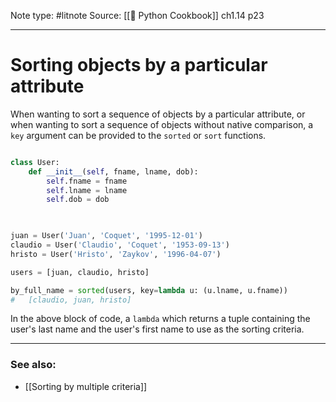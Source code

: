 Note type: #litnote
Source: [[📖 Python Cookbook]] ch1.14 p23

---
# Sorting objects by a particular attribute
When wanting to sort a sequence of objects by a particular attribute, or when wanting to sort a sequence of objects without native comparison, a `key` argument can be provided to the `sorted` or `sort` functions.
```python

class User:
	def __init__(self, fname, lname, dob):
		self.fname = fname
		self.lname = lname
		self.dob = dob
		


juan = User('Juan', 'Coquet', '1995-12-01')
claudio = User('Claudio', 'Coquet', '1953-09-13')
hristo = User('Hristo', 'Zaykov', '1996-04-07')

users = [juan, claudio, hristo]

by_full_name = sorted(users, key=lambda u: (u.lname, u.fname))
#	[claudio, juan, hristo]
```

In the above block of code, a `lambda` which returns a tuple containing the user's last name and the user's first name to use as the sorting criteria.

---
### See also:
- [[Sorting by multiple criteria]]